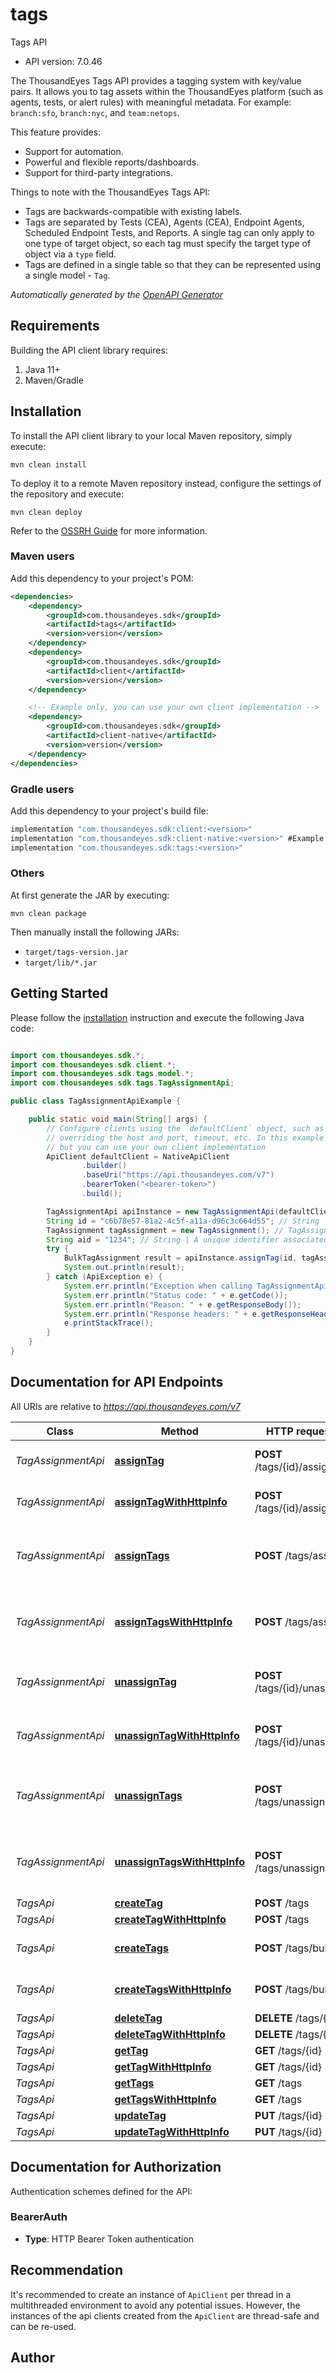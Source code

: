 # tags

Tags API

- API version: 7.0.46

The ThousandEyes Tags API provides a tagging system with key/value pairs. It allows you to tag assets within the ThousandEyes platform (such as agents, tests, or alert rules) with meaningful metadata. For example: `branch:sfo`, `branch:nyc`, and `team:netops`.

This feature provides:

* Support for automation.
* Powerful and flexible reports/dashboards.
* Support for third-party integrations.

Things to note with the ThousandEyes Tags API:

* Tags are backwards-compatible with existing labels.
* Tags are separated by Tests (CEA), Agents (CEA), Endpoint Agents, Scheduled Endpoint Tests, and Reports. A single tag can only apply to one type of target object, so each tag must specify the target type of object via a `type` field.
* Tags are defined in a single table so that they can be represented using a single model - `Tag`.



*Automatically generated by the [OpenAPI Generator](https://openapi-generator.tech)*

## Requirements

Building the API client library requires:

1. Java 11+
2. Maven/Gradle

## Installation

To install the API client library to your local Maven repository, simply execute:

```shell
mvn clean install
```

To deploy it to a remote Maven repository instead, configure the settings of the repository and execute:

```shell
mvn clean deploy
```

Refer to the [OSSRH Guide](http://central.sonatype.org/pages/ossrh-guide.html) for more information.

### Maven users

Add this dependency to your project's POM:

```xml
<dependencies>
    <dependency>
        <groupId>com.thousandeyes.sdk</groupId>
        <artifactId>tags</artifactId>
        <version>version</version>
    </dependency>
    <dependency>
        <groupId>com.thousandeyes.sdk</groupId>
        <artifactId>client</artifactId>
        <version>version</version>
    </dependency>

    <!-- Example only, you can use your own client implementation -->
    <dependency>
        <groupId>com.thousandeyes.sdk</groupId>
        <artifactId>client-native</artifactId>
        <version>version</version>
    </dependency>
</dependencies>

```

### Gradle users

Add this dependency to your project's build file:

```groovy
implementation "com.thousandeyes.sdk:client:<version>"
implementation "com.thousandeyes.sdk:client-native:<version>" #Example only, you can use your own client implementation
implementation "com.thousandeyes.sdk:tags:<version>"
```

### Others

At first generate the JAR by executing:

```shell
mvn clean package
```

Then manually install the following JARs:

- `target/tags-version.jar`
- `target/lib/*.jar`

## Getting Started

Please follow the [installation](#installation) instruction and execute the following Java code:

```java

import com.thousandeyes.sdk.*;
import com.thousandeyes.sdk.client.*;
import com.thousandeyes.sdk.tags.model.*;
import com.thousandeyes.sdk.tags.TagAssignmentApi;

public class TagAssignmentApiExample {

    public static void main(String[] args) {
        // Configure clients using the `defaultClient` object, such as
        // overriding the host and port, timeout, etc. In this example we are using the NativeApiClient
        // but you can use your own client implementation
        ApiClient defaultClient = NativeApiClient
                .builder()
                .baseUri("https://api.thousandeyes.com/v7")
                .bearerToken("<bearer-token>")
                .build();

        TagAssignmentApi apiInstance = new TagAssignmentApi(defaultClient);
        String id = "c6b78e57-81a2-4c5f-a11a-d96c3c664d55"; // String | Tag ID
        TagAssignment tagAssignment = new TagAssignment(); // TagAssignment | 
        String aid = "1234"; // String | A unique identifier associated with your account group. You can retrieve your `AccountGroupId` from the `/account-groups` endpoint. Note that you must be assigned to the target account group. Specifying this parameter without being assigned to the target account group will result in an error response.
        try {
            BulkTagAssignment result = apiInstance.assignTag(id, tagAssignment, aid);
            System.out.println(result);
        } catch (ApiException e) {
            System.err.println("Exception when calling TagAssignmentApi#assignTag");
            System.err.println("Status code: " + e.getCode());
            System.err.println("Reason: " + e.getResponseBody());
            System.err.println("Response headers: " + e.getResponseHeaders());
            e.printStackTrace();
        }
    }
}

```

## Documentation for API Endpoints

All URIs are relative to *https://api.thousandeyes.com/v7*

Class | Method | HTTP request | Description
------------ | ------------- | ------------- | -------------
*TagAssignmentApi* | [**assignTag**](docs/TagAssignmentApi.md#assignTag) | **POST** /tags/{id}/assign | Assign tag to multiple objects
*TagAssignmentApi* | [**assignTagWithHttpInfo**](docs/TagAssignmentApi.md#assignTagWithHttpInfo) | **POST** /tags/{id}/assign | Assign tag to multiple objects
*TagAssignmentApi* | [**assignTags**](docs/TagAssignmentApi.md#assignTags) | **POST** /tags/assign | Assign multiple tags to multiple objects
*TagAssignmentApi* | [**assignTagsWithHttpInfo**](docs/TagAssignmentApi.md#assignTagsWithHttpInfo) | **POST** /tags/assign | Assign multiple tags to multiple objects
*TagAssignmentApi* | [**unassignTag**](docs/TagAssignmentApi.md#unassignTag) | **POST** /tags/{id}/unassign | Remove tag from multiple objects
*TagAssignmentApi* | [**unassignTagWithHttpInfo**](docs/TagAssignmentApi.md#unassignTagWithHttpInfo) | **POST** /tags/{id}/unassign | Remove tag from multiple objects
*TagAssignmentApi* | [**unassignTags**](docs/TagAssignmentApi.md#unassignTags) | **POST** /tags/unassign | Remove multiple tags from multiple objects
*TagAssignmentApi* | [**unassignTagsWithHttpInfo**](docs/TagAssignmentApi.md#unassignTagsWithHttpInfo) | **POST** /tags/unassign | Remove multiple tags from multiple objects
*TagsApi* | [**createTag**](docs/TagsApi.md#createTag) | **POST** /tags | Create tag
*TagsApi* | [**createTagWithHttpInfo**](docs/TagsApi.md#createTagWithHttpInfo) | **POST** /tags | Create tag
*TagsApi* | [**createTags**](docs/TagsApi.md#createTags) | **POST** /tags/bulk | Create multiple tags
*TagsApi* | [**createTagsWithHttpInfo**](docs/TagsApi.md#createTagsWithHttpInfo) | **POST** /tags/bulk | Create multiple tags
*TagsApi* | [**deleteTag**](docs/TagsApi.md#deleteTag) | **DELETE** /tags/{id} | Delete tag
*TagsApi* | [**deleteTagWithHttpInfo**](docs/TagsApi.md#deleteTagWithHttpInfo) | **DELETE** /tags/{id} | Delete tag
*TagsApi* | [**getTag**](docs/TagsApi.md#getTag) | **GET** /tags/{id} | Retrieve tag
*TagsApi* | [**getTagWithHttpInfo**](docs/TagsApi.md#getTagWithHttpInfo) | **GET** /tags/{id} | Retrieve tag
*TagsApi* | [**getTags**](docs/TagsApi.md#getTags) | **GET** /tags | List tags
*TagsApi* | [**getTagsWithHttpInfo**](docs/TagsApi.md#getTagsWithHttpInfo) | **GET** /tags | List tags
*TagsApi* | [**updateTag**](docs/TagsApi.md#updateTag) | **PUT** /tags/{id} | Update tag
*TagsApi* | [**updateTagWithHttpInfo**](docs/TagsApi.md#updateTagWithHttpInfo) | **PUT** /tags/{id} | Update tag


<a id="documentation-for-authorization"></a>
## Documentation for Authorization


Authentication schemes defined for the API:
<a id="BearerAuth"></a>
### BearerAuth


- **Type**: HTTP Bearer Token authentication


## Recommendation

It's recommended to create an instance of `ApiClient` per thread in a multithreaded environment to avoid any potential issues.
However, the instances of the api clients created from the `ApiClient` are thread-safe and can be re-used.

## Author



